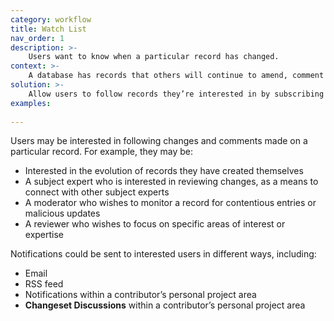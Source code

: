 ```yaml
---
category: workflow
title: Watch List
nav_order: 1
description: >-
    Users want to know when a particular record has changed.
context: >-
    A database has records that others will continue to amend, comment on and moderate.
solution: >-
    Allow users to follow records they’re interested in by subscribing to notifications of changes made to them.
examples:
    
---
```


Users may be interested in following changes and comments made on a particular record. For example, they may be: 

* Interested in the evolution of records they have created themselves
* A subject expert who is interested in reviewing changes, as a means to connect with other subject experts
* A moderator who wishes to monitor a record for contentious entries or malicious updates
* A reviewer who wishes to focus on specific areas of interest or expertise

Notifications could be sent to interested users in different ways, including:

* Email
* RSS feed
* Notifications within a contributor’s personal project area
* **Changeset Discussions** within a contributor’s personal project area
